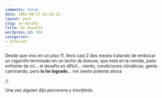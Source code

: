 ```yaml
---
comments: false
date: 2002-08-17 02:54:21
layout: post
slug: un-desafo
title: Un desafío
wordpress_id: 504
categories:
- Internet
---
```


Desde que vivo en un piso 11, llevo casi 2 dos meses tratando de embocar un cigarrillo terminado en un _tacho de basura_, que está en la vereda, justo enfrente de mí… el desafío es difícil… viento, condiciones climáticas, gente caminando, pero **lo he logrado**… me siento potente ahora   

;).





Una vez alguien dijo _percevera y triunfarás_.




 
